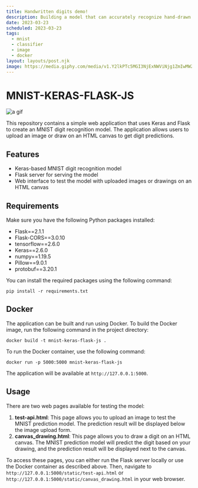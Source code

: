 ```yaml
---
title: Handwritten digits demo!
description: Building a model that can accurately recognize hand-drawn digits is a classic problem in the field of computer vision. In addition to building a highly accurate CNN model, I also developed a user-friendly interface that allows users to draw their own digits on a canvas and see the model's predictions in real time.
date: 2023-03-23
scheduled: 2023-03-23
tags:
  - mnist
  - classifier
  - image
  - docker
layout: layouts/post.njk
image: https://media.giphy.com/media/v1.Y2lkPTc5MGI3NjExNWViNjg1ZmIwMWZhOGZlZmY4ZTBmN2I4YmFkNTZhYTUzZGJjODQ1MiZjdD1n/wIYiDdDAMqsM0J9yhM/giphy.gif
---
```


# MNIST-KERAS-FLASK-JS

![a gif](https://media.giphy.com/media/v1.Y2lkPTc5MGI3NjExNWViNjg1ZmIwMWZhOGZlZmY4ZTBmN2I4YmFkNTZhYTUzZGJjODQ1MiZjdD1n/wIYiDdDAMqsM0J9yhM/giphy.gif)


This repository contains a simple web application that uses Keras and Flask to create an MNIST digit recognition model. The application allows users to upload an image or draw on an HTML canvas to get digit predictions.

## Features

- Keras-based MNIST digit recognition model
- Flask server for serving the model
- Web interface to test the model with uploaded images or drawings on an HTML canvas

## Requirements

Make sure you have the following Python packages installed:

- Flask==2.1.1
- Flask-CORS==3.0.10
- tensorflow==2.6.0
- Keras==2.6.0
- numpy==1.19.5
- Pillow==9.0.1
- protobuf==3.20.1

You can install the required packages using the following command:

````text/2-3
pip install -r requirements.txt
````

## Docker

The application can be built and run using Docker. To build the Docker image, run the following command in the project directory:
````text/2-3
docker build -t mnist-keras-flask-js .
````


To run the Docker container, use the following command:

````text/2-3
docker run -p 5000:5000 mnist-keras-flask-js
````


The application will be available at `http://127.0.0.1:5000`.

## Usage

There are two web pages available for testing the model:

1. **test-api.html**: This page allows you to upload an image to test the MNIST prediction model. The prediction result will be displayed below the image upload form.
2. **canvas_drawing.html**: This page allows you to draw a digit on an HTML canvas. The MNIST prediction model will predict the digit based on your drawing, and the prediction result will be displayed next to the canvas.

To access these pages, you can either run the Flask server locally or use the Docker container as described above. Then, navigate to `http://127.0.0.1:5000/static/test-api.html` or `http://127.0.0.1:5000/static/canvas_drawing.html` in your web browser.	